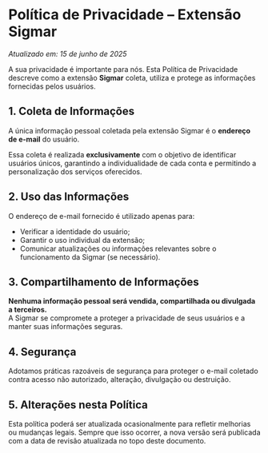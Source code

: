 # Política de Privacidade – Extensão Sigmar

*Atualizado em: 15 de junho de 2025*

A sua privacidade é importante para nós. Esta Política de Privacidade descreve como a extensão **Sigmar** coleta, utiliza e protege as informações fornecidas pelos usuários.

## 1. Coleta de Informações

A única informação pessoal coletada pela extensão Sigmar é o **endereço de e-mail** do usuário.

Essa coleta é realizada **exclusivamente** com o objetivo de identificar usuários únicos, garantindo a individualidade de cada conta e permitindo a personalização dos serviços oferecidos.

## 2. Uso das Informações

O endereço de e-mail fornecido é utilizado apenas para:

- Verificar a identidade do usuário;
- Garantir o uso individual da extensão;
- Comunicar atualizações ou informações relevantes sobre o funcionamento da Sigmar (se necessário).

## 3. Compartilhamento de Informações

**Nenhuma informação pessoal será vendida, compartilhada ou divulgada a terceiros.**  
A Sigmar se compromete a proteger a privacidade de seus usuários e a manter suas informações seguras.

## 4. Segurança

Adotamos práticas razoáveis de segurança para proteger o e-mail coletado contra acesso não autorizado, alteração, divulgação ou destruição.

## 5. Alterações nesta Política

Esta política poderá ser atualizada ocasionalmente para refletir melhorias ou mudanças legais. Sempre que isso ocorrer, a nova versão será publicada com a data de revisão atualizada no topo deste documento.

